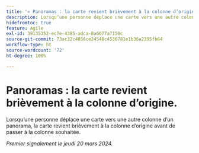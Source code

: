 ```yaml
---
title: '« Panoramas : la carte revient brièvement à la colonne d’origine. »'
description: Lorsqu’une personne déplace une carte vers une autre colonne d’un panorama, la carte revient brièvement à la colonne d’origine avant de passer à la colonne souhaitée.
hidefromtoc: true
feature: Agile
exl-id: 39135352-ec7e-4385-adca-8a6677a7150c
source-git-commit: 73ac32c4856ce24548c4536781e1b36a2395fb64
workflow-type: ht
source-wordcount: '72'
ht-degree: 100%

---
```


# Panoramas : la carte revient brièvement à la colonne d’origine.

Lorsqu’une personne déplace une carte vers une autre colonne d’un panorama, la carte revient brièvement à la colonne d’origine avant de passer à la colonne souhaitée.

_Premier signalement le jeudi 20 mars 2024._
